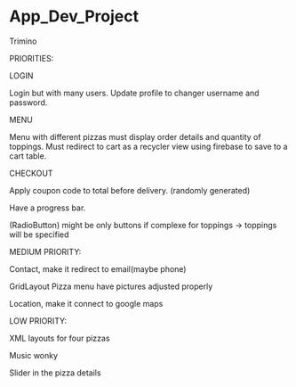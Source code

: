 # App_Dev_Project
Trimino

PRIORITIES: 

LOGIN

Login but with many users. 
Update profile to changer username and password. 

MENU

Menu with different pizzas must display order details and quantity of toppings. 
Must redirect to cart as a recycler view using firebase to save to a cart table. 

CHECKOUT

Apply coupon code to total before delivery. (randomly generated)

Have a progress bar. 

(RadioButton) might be only buttons if complexe for toppings -> toppings will be specified

MEDIUM PRIORITY:

Contact, make it redirect to email(maybe phone)

GridLayout Pizza menu have pictures adjusted properly

Location, make it connect to google maps 

LOW PRIORITY:

XML layouts for four pizzas

Music wonky 

Slider in the pizza details
